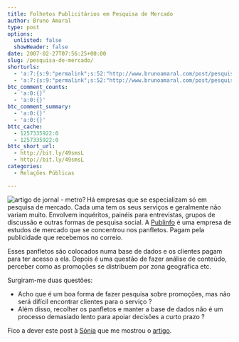 ```yaml
---
title: Folhetos Publicitários em Pesquisa de Mercado
author: Bruno Amaral
type: post
options:
  unlisted: false
  showHeader: false
date: 2007-02-27T07:56:25+00:00
slug: /pesquisa-de-mercado/
shorturls:
  - 'a:7:{s:9:"permalink";s:52:"http://www.brunoamaral.com/post/pesquisa-de-mercado/";s:7:"tinyurl";s:25:"http://tinyurl.com/d9m2sk";s:4:"isgd";s:17:"http://is.gd/pMHm";s:5:"bitly";s:20:"http://bit.ly/3QZa29";s:5:"snipr";s:22:"http://snipr.com/ewjtu";s:5:"snurl";s:22:"http://snurl.com/ewjtu";s:7:"snipurl";s:24:"http://snipurl.com/ewjtu";}'
  - 'a:7:{s:9:"permalink";s:52:"http://www.brunoamaral.com/post/pesquisa-de-mercado/";s:7:"tinyurl";s:25:"http://tinyurl.com/d9m2sk";s:4:"isgd";s:17:"http://is.gd/pMHm";s:5:"bitly";s:20:"http://bit.ly/3QZa29";s:5:"snipr";s:22:"http://snipr.com/ewjtu";s:5:"snurl";s:22:"http://snurl.com/ewjtu";s:7:"snipurl";s:24:"http://snipurl.com/ewjtu";}'
btc_comment_counts:
  - 'a:0:{}'
  - 'a:0:{}'
btc_comment_summary:
  - 'a:0:{}'
  - 'a:0:{}'
bttc_cache:
  - 1257335922:0
  - 1257335922:0
bttc_short_url:
  - http://bit.ly/49smsL
  - http://bit.ly/49smsL
categories:
  - Relações Públicas

---
```

[<img src="/wp-content/uploads/2007/02/fp1.thumbnail.png" alt="artigo de jornal - metro?" align="left" />][1]Há empresas que se especializam só em pesquisa de mercado. Cada uma tem os seus serviços e geralmente não variam muito. Envolvem inquéritos, painéis para entrevistas, grupos de discussão e outras formas de pesquisa social. A [Publinfo][2] é uma empresa de estudos de mercado que se concentrou nos panfletos. Pagam pela publicidade que recebemos no correio.

Esses panfletos são colocados numa base de dados e os clientes pagam para ter acesso a ela. Depois é uma questão de fazer análise de conteúdo, perceber como as promoções se distribuem por zona geográfica etc.

Surgiram-me duas questões:

  * Acho que é um boa forma de fazer pesquisa sobre promoções, mas não será difícil encontrar clientes para o serviço ?
  * Além disso, recolher os panfletos e manter a base de dados não é um processo demasiado lento para apoiar decisões a curto prazo ?

Fico a dever este post à [Sónia][3] que me mostrou o [artigo][4].

 [1]: /wp-content/uploads/2007/02/fp1.png "artigo de jornal - metro?"
 [2]: http://www.publinfo.com/
 [3]: http://ssebastiao.blogs.sapo.pt/
 [4]: /wp-content/uploads/2007/02/fp1.png